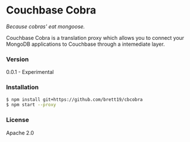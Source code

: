 # Couchbase Cobra
*Because cobras' eat mongoose.*

Couchbase Cobra is a translation proxy which allows you to connect your MongoDB applications to Couchbase through a intemediate layer.

### Version
0.0.1 - Experimental

### Installation
```sh
$ npm install git+https://github.com/brett19/cbcobra
$ npm start --proxy
```

### License
Apache 2.0
